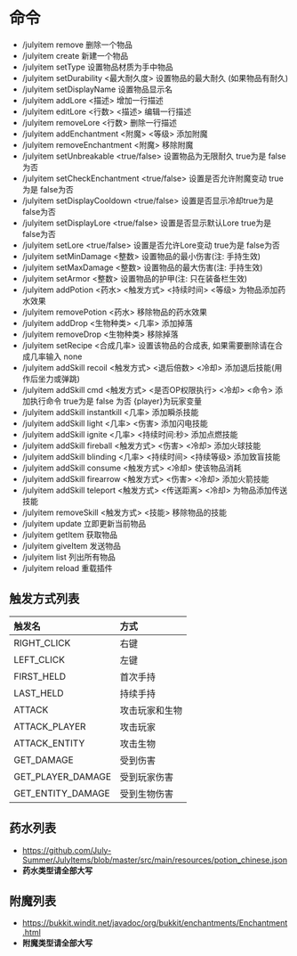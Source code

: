# 命令
* /julyitem <itemID> remove   删除一个物品
* /julyitem <itemID> create   新建一个物品
* /julyitem <itemID> setType  设置物品材质为手中物品
* /julyitem <itemID> setDurability <最大耐久度>  设置物品的最大耐久 (如果物品有耐久)
* /julyitem <itemID> setDisplayName <display>  设置物品显示名
* /julyitem <itemID> addLore <描述>  增加一行描述
* /julyitem <itemID> editLore <行数> <描述>  编辑一行描述
* /julyitem <itemID> removeLore <行数>  删除一行描述
* /julyitem <itemID> addEnchantment <附魔> <等级>  添加附魔
* /julyitem <itemID> removeEnchantment <附魔>  移除附魔
* /julyitem <itemID> setUnbreakable <true/false>  设置物品为无限耐久 true为是 false为否
* /julyitem <itemID> setCheckEnchantment <true/false>  设置是否允许附魔变动 true为是 false为否
* /julyitem <itemID> setDisplayCooldown <true/false>  设置是否显示冷却true为是 false为否
* /julyitem <itemID> setDisplayLore <true/false>  设置是否显示默认Lore true为是 false为否
* /julyitem <itemID> setLore <true/false>  设置是否允许Lore变动 true为是 false为否
* /julyitem <itemID> setMinDamage <整数>  设置物品的最小伤害(注: 手持生效)
* /julyitem <itemID> setMaxDamage <整数>  设置物品的最大伤害(注: 手持生效)
* /julyitem <itemID> setArmor <整数>  设置物品的护甲(注: 只在装备栏生效)
* /julyitem <itemID> addPotion <药水> <触发方式> <持续时间> <等级>  为物品添加药水效果
* /julyitem <itemID> removePotion <药水>   移除物品的药水效果
* /julyitem <itemID> addDrop <生物种类> <几率>  添加掉落
* /julyitem <itemID> removeDrop <生物种类>  移除掉落
* /julyitem <itemID> setRecipe <合成几率>  设置该物品的合成表, 如果需要删除请在合成几率输入 none
* /julyitem <itemID> addSkill recoil <触发方式> <退后倍数> <冷却>  添加退后技能(用作后坐力或弹跳)
* /julyitem <itemID> addSkill cmd <触发方式> <是否OP权限执行> <冷却> <命令>  添加执行命令 true为是 false 为否 {player}为玩家变量
* /julyitem <itemID> addSkill instantkill <几率>  添加瞬杀技能
* /julyitem <itemID> addSkill light <几率> <伤害>  添加闪电技能
* /julyitem <itemID> addSkill ignite <几率> <持续时间:秒>  添加点燃技能
* /julyitem <itemID> addSkill fireball <触发方式> <伤害> <冷却>  添加火球技能
* /julyitem <itemID> addSkill blinding <几率> <持续时间> <持续等级>  添加致盲技能
* /julyitem <itemID> addSkill consume <触发方式> <冷却>  使该物品消耗
* /julyitem <itemID> addSkill firearrow <触发方式> <伤害> <冷却>  添加火箭技能
* /julyitem <itemID> addSkill teleport <触发方式> <传送距离> <冷却>  为物品添加传送技能
* /julyitem <itemID> removeSkill <触发方式> <技能>   移除物品的技能
* /julyitem <itemID> update   立即更新当前物品
* /julyitem <itemID> getItem   获取物品
* /julyitem <itemID> giveItem <Player>  发送物品
* /julyitem list   列出所有物品
* /julyitem reload   重载插件
 
 ## 触发方式列表
 | 触发名      | 方式 | 
 | :-----------| :-----|
 | RIGHT_CLICK | 右键 |
 | LEFT_CLICK | 左键|
 | FIRST_HELD | 首次手持 |
 | LAST_HELD | 持续手持 |
 | ATTACK | 攻击玩家和生物 |
 | ATTACK_PLAYER | 攻击玩家 |
 | ATTACK_ENTITY | 攻击生物 |
 | GET_DAMAGE | 受到伤害 |
 | GET_PLAYER_DAMAGE | 受到玩家伤害 |
 | GET_ENTITY_DAMAGE | 受到生物伤害 |
 
 ## 药水列表
 * https://github.com/July-Summer/JulyItems/blob/master/src/main/resources/potion_chinese.json
 * **药水类型请全部大写**
 
 ## 附魔列表
 * https://bukkit.windit.net/javadoc/org/bukkit/enchantments/Enchantment.html
 * **附魔类型请全部大写**
 
